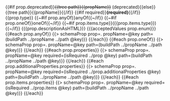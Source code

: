 <tr>
  <td>
    {{#if prop.deprecated}}<s>{{tree path}}{{propName}}</s> (deprecated){{else}}{{tree path}}{{propName}}{{/if}}
    {{#if required}}<strong>(required)</strong>{{/if}}
  </td>
  <td>
    {{prop.type}}
    {{~#if prop.anyOf}}anyOf{{~/if}}
    {{~#if prop.oneOf}}oneOf{{~/if}}
    {{~#if prop.items.type}}({{prop.items.type}}){{~/if}}
  </td>
  <td>{{{prop.descriptionAsHTML}}}</td>
  <td>{{{acceptedValues prop.enum}}}</td>
</tr>
{{#each prop.anyOf}}
{{> schemaProp prop=. propName=@key path=(buildPath ../propName ../path @key)}}
{{/each}}
{{#each prop.oneOf}}
  {{> schemaProp prop=. propName=@key path=(buildPath ../propName ../path @key)}}
{{/each}}
{{#each prop.properties}}
{{> schemaProp prop=. propName=@key required=(isRequired ../prop @key) path=(buildPath ../propName ../path @key)}}
{{/each}}
{{#each prop.additionalProperties.properties}}
{{> schemaProp prop=. propName=@key required=(isRequired ../prop.additionalProperties @key) path=(buildPath ../propName ../path @key)}}
{{/each}}
{{#each prop.items.properties}}
{{> schemaProp prop=. propName=@key required=(isRequired ../prop.items @key) path=(buildPath ../propName ../path @key)}}
{{/each}}
